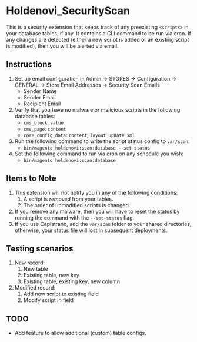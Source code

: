 # Holdenovi_SecurityScan

This is a security extension that keeps track of any preexisting `<scripts>` in your database tables, if any.
It contains a CLI command to be run via cron. If any changes are detected (either a new script is added or an
existing script is modified), then you will be alerted via email.

## Instructions

1. Set up email configuration in Admin -> STORES -> Configuration -> GENERAL -> Store Email Addresses -> Security Scan Emails
   * Sender Name
   * Sender Email
   * Recipient Email
2. Verify that you have no malware or malicious scripts in the following database tables:
   * `cms_block`: `value`
   * `cms_page`: `content`
   * `core_config_data`: `content`, `layout_update_xml`
3. Run the following command to write the script status config to `var/scan`:
   * `bin/magento holdenovi:scan:database --set-status`
4. Set the following command to run via cron on any schedule you wish:
   * `bin/magento holdenovi:scan:database`

## Items to Note

1. This extension will not notify you in any of the following conditions:
   1. A script is *removed* from your tables.
   2. The order of unmodified scripts is changed.
2. If you remove any malware, then you will have to reset the status by running the command with the `--set-status` flag.
3. If you use Capistrano, add the `var/scan` folder to your shared directories, otherwise, your status file will lost in subsequent deployments.

## Testing scenarios

1. New record:
   1. New table
   2. Existing table, new key
   3. Existing table, existing key, new column
2. Modified record:
   1. Add new script to existing field
   2. Modify script in field

## TODO

* Add feature to allow additional (custom) table configs.
